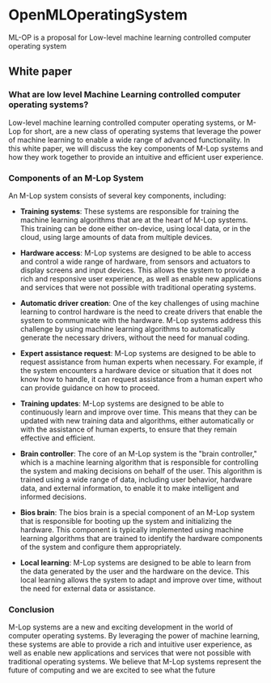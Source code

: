 # OpenMLOperatingSystem
ML-OP is a proposal for Low-level machine learning controlled computer operating system

## White paper

### What are low level Machine Learning controlled computer operating systems?

Low-level machine learning controlled computer operating systems, or M-Lop for short, are a new class of operating systems that leverage the power of machine learning to enable a wide range of advanced functionality. In this white paper, we will discuss the key components of M-Lop systems and how they work together to provide an intuitive and efficient user experience.

### Components of an M-Lop System

An M-Lop system consists of several key components, including:

- **Training systems**: These systems are responsible for training the machine learning algorithms that are at the heart of M-Lop systems. This training can be done either on-device, using local data, or in the cloud, using large amounts of data from multiple devices.

- **Hardware access**: M-Lop systems are designed to be able to access and control a wide range of hardware, from sensors and actuators to display screens and input devices. This allows the system to provide a rich and responsive user experience, as well as enable new applications and services that were not possible with traditional operating systems.

- **Automatic driver creation**: One of the key challenges of using machine learning to control hardware is the need to create drivers that enable the system to communicate with the hardware. M-Lop systems address this challenge by using machine learning algorithms to automatically generate the necessary drivers, without the need for manual coding.

- **Expert assistance request**: M-Lop systems are designed to be able to request assistance from human experts when necessary. For example, if the system encounters a hardware device or situation that it does not know how to handle, it can request assistance from a human expert who can provide guidance on how to proceed.

- **Training updates**: M-Lop systems are designed to be able to continuously learn and improve over time. This means that they can be updated with new training data and algorithms, either automatically or with the assistance of human experts, to ensure that they remain effective and efficient.

- **Brain controller**: The core of an M-Lop system is the "brain controller," which is a machine learning algorithm that is responsible for controlling the system and making decisions on behalf of the user. This algorithm is trained using a wide range of data, including user behavior, hardware data, and external information, to enable it to make intelligent and informed decisions.

- **Bios brain**: The bios brain is a special component of an M-Lop system that is responsible for booting up the system and initializing the hardware. This component is typically implemented using machine learning algorithms that are trained to identify the hardware components of the system and configure them appropriately.

- **Local learning**: M-Lop systems are designed to be able to learn from the data generated by the user and the hardware on the device. This local learning allows the system to adapt and improve over time, without the need for external data or assistance.

### Conclusion

M-Lop systems are a new and exciting development in the world of computer operating systems. By leveraging the power of machine learning, these systems are able to provide a rich and intuitive user experience, as well as enable new applications and services that were not possible with traditional operating systems. We believe that M-Lop systems represent the future of computing and we are excited to see what the future
